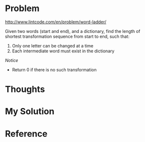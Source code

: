# Problem

http://www.lintcode.com/en/problem/word-ladder/

Given two words (start and end), and a dictionary, find the length of shortest transformation sequence from start to end, such that:

1. Only one letter can be changed at a time
2. Each intermediate word must exist in the dictionary

*Notice*

- Return 0 if there is no such transformation

# Thoughts

# My Solution

# Reference
